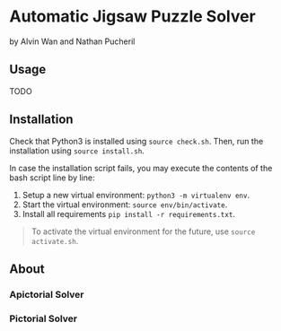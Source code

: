 # Automatic Jigsaw Puzzle Solver

by Alvin Wan and Nathan Pucheril

## Usage

TODO

## Installation

Check that Python3 is installed using `source check.sh`. Then, run the installation using `source install.sh`.

In case the installation script fails, you may execute the contents of the bash script line by line:

1. Setup a new virtual environment: `python3 -m virtualenv env`.
1. Start the virtual environment: `source env/bin/activate`.
1. Install all requirements `pip install -r requirements.txt`.

> To activate the virtual environment for the future, use `source activate.sh`.

## About

### Apictorial Solver

### Pictorial Solver
